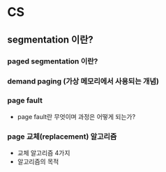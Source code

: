 # CS

## segmentation 이란?

### paged segmentation 이란?

### demand paging (가상 메모리에서 사용되는 개념)

### page fault

- page fault란 무엇이며 과정은 어떻게 되는가?

### page 교체(replacement) 알고리즘

- 교체 알고리즘 4가지
- 알고리즘의 목적
